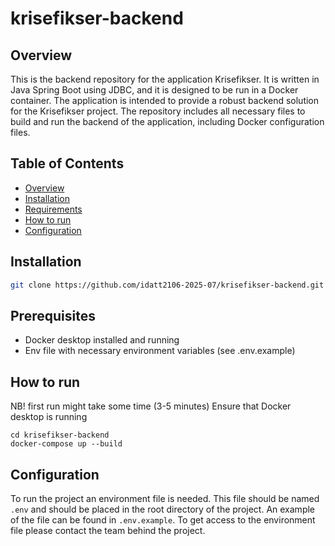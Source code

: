 # krisefikser-backend

## Overview
This is the backend repository for the application Krisefikser. It is written in Java
Spring Boot using JDBC, and it is designed to be run in a Docker container. The application is intended 
to provide a robust backend solution for the Krisefikser project. The repository includes all necessary
files to build and run the backend of the application, including Docker configuration files.
## Table of Contents
- [Overview](#overview)
- [Installation](#installation)
- [Requirements](#requirements)
- [How to run](#how-to-run)
- [Configuration](#configuration)

## Installation

```bash
git clone https://github.com/idatt2106-2025-07/krisefikser-backend.git
```

## Prerequisites
- Docker desktop installed and running
- Env file with necessary environment variables (see .env.example)

## How to run
NB! first run might take some time (3-5 minutes)
Ensure that Docker desktop is running
```
cd krisefikser-backend
docker-compose up --build
```

## Configuration
To run the project an environment file is needed. This file should be named `.env` 
and should be placed in the root directory of the project. An example of the file can be found in `.env.example`.
To get access to the environment file please contact the team behind the project.